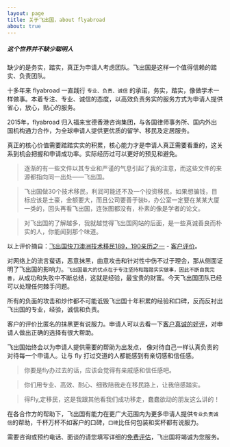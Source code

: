 ```yaml
---
layout: page
title: 关于飞出国，about flyabroad
about: true
---
```


<div class="note info">
  <h5>这个世界并不缺少聪明人</h5>
  <p>缺少的是务实，踏实，真正为申请人考虑团队。飞出国是这样一个值得信赖的踏实、负责团队。</p>
</div>

十多年来 flyabroad 一直践行 `专业、负责、诚信` 的承诺，务实，踏实，像做学术一样做事。本着专注、专业、诚信的态度，以高效负责务实的服务方式为申请人提供省心，放心，贴心的服务。

2015年，flyabroad 归入福来宝德香港咨询集团，与各国律师事务所、国内外出国机构通力合作，为全球申请人提供更优质的留学、移民及定居服务。

真正的核心价值需要踏踏实实的积累，核心能力才是申请人真正需要看重的，这关系到机会把握和申请成功率。实际经历过可以更好的预见和避免。

> 逐渐的有一些文件以其专业和严谨的气息引起了我的注意，而这些文件的来源都指向同一出处——飞出国。

> 飞出国做30个技术移民，利润可能还不及一个投资移民，如果想骗钱，目标应该是土豪，金额要大，而且公司要善于装b，办公室一定要在某某大厦一类的，回头再看飞出国，连张图都没有，朴素的像是学者的论文。

> 对飞出国的了解越多，我就越觉得飞出国网站的后面，是一些真诚善良而朴实的人，你能闻到那个味道。

以上评价摘自：[飞出国快刀澳洲技术移民189，190亲历之一](/news/2016/02/04/neo_cn/) - [客户评价](/news/)。

对网络上的流言蜚语，恶意抹黑，曲意攻击和针对性中伤不过于理会，那从侧面证明了飞出国的影响力。`飞出国最大的优点在于专注坚持和踏踏实实做事，因此不断自我完善`，从成功和失败中不断总结，这就是经验，最宝贵的财富。今天飞出国团队已经可以处理任何棘手问题。

所有的负面的攻击和炒作都不可能诋毁飞出国十年积累的经验和口碑，反而反衬出飞出国的专业，经验，诚信和负责。

客户的评价比匿名的抹黑更有说服力。申请人可以去看一下[客户真诚的好评](/news/)，对申请人做出正确的选择有很大帮助。

飞出国始终会以为申请人提供需要的帮助为出发点，
像对待自己一样认真负责的对待每一个申请人。让与 fly 打过交道的人都能感到有亲切感和信任感。

> 你要是fly办过去的话，应该会觉得有亲戚感和信任感吧。

> 你们用专业、高效、耐心、细致陪我走在移民路上，让我倍感踏实。

> 得Fly,定移民，这是我跟其他看我们成功移走，蠢蠢欲动的朋友这么讲的！

在各合作方的帮助下，飞出国有能力在更广大范围内为更多申请人提供`专业负责诚信`的帮助，千杯万杯不如客户的口碑，`口碑`比任何包装和奖杯都有说服力。

<p>需要咨询或预约电话、面谈的请您填写详细的<a href="http://pg.flyabroadvisa.com" target="_blank">免费评估</a>，飞出国将竭诚为您服务。</p>
